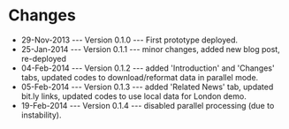 Changes
========================================================

* 29-Nov-2013 --- Version 0.1.0 --- First prototype deployed.
* 25-Jan-2014 --- Version 0.1.1 --- minor changes, added new blog post, re-deployed
* 04-Feb-2014 --- Version 0.1.2 --- added 'Introduction' and 'Changes' tabs, updated codes to download/reformat data in parallel mode.
* 05-Feb-2014 --- Version 0.1.3 --- added 'Related News' tab, updated bit.ly links, updated codes to use local data for London demo.
* 19-Feb-2014 --- Version 0.1.4 --- disabled parallel processing (due to instability).